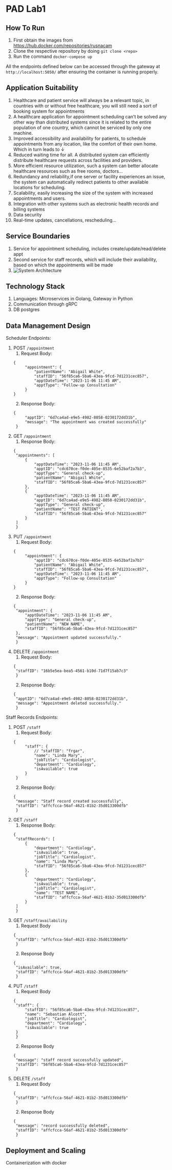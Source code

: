 # PAD Lab1

## How To Run
1. First obtain the images from https://hub.docker.com/repositories/rusnacam
2. Clone the respective repository by doing ```git clone <repo>```
3. Run the command ```docker-compose up```

All the endpoints defined below can be accessed through the gateway at ```http://localhost:5050/``` after ensuring the container is running properly.

## Application Suitability

1. Healthcare and patient service will always be a relevant topic, in countries with or without free healthcare, you will still need a sort of booking system for appointments
2. A healthcare application for appointment scheduling can't be solved any other way than distributed systems since it is related to the entire population of one country, which cannot be serviced by only one machine.
3. Improved accessibility and availability for patients, to schedule appointments from any location, like the comfort of their own home. Which in turn leads to ↓
4. Reduced waiting time for all. A distributed system can efficiently distribute healthcare requests across facilities and providers.
5. More efficient resource utilization, such a system can better allocate healthcare resources such as free rooms, doctors…
6. Redundancy and reliability,if one server or facility experiences an issue, the system can automatically redirect patients to other available locations for scheduling.
7. Scalability, easily increasing the size of the system with increased appointments and users.
8. Integration with other systems such as electronic health records and billing systems
9. Data security
10. Real-time updates, cancellations, rescheduling…


## Service Boundaries

1. Service for appointment scheduling, includes create/update/read/delete appt
2. Second service for staff records, which will include their availability, based on  which the appointments will be made
3. ![System Architecture](https://cdn.discordapp.com/attachments/758662311287980075/1166452303079952454/Screenshot_2023-10-24_at_22.04.54.png?ex=654a8a5c&is=6538155c&hm=8a1772262e6a3e330018ec97589359bd1cd5ac9ff263af85aec5555a22965dcf&)

## Technology Stack

1. Languages: Microservices in Golang, Gateway in Python
2. Communication through gRPC
3. DB postgres

## Data Management Design

Scheduler Endpoints:
1. POST ```/appointment```
   1. Request Body: 
   ```
   {
        "appointment": {
            "patientName": "Abigail White",
            "staffID": "56f85ca6-5ba6-43ea-9fcd-7d1231cec857",
            "apptDateTime": "2023-11-06 11:45 AM",
            "apptType": "Follow-up Consultation"
        }
   }
   ```
   2. Response Body:
   ```
   {
        "apptID": "6d7ca4ad-e9e5-4982-8058-0230172dd31b",
        "message": "The appointment was created successfully"
    }
   ```
2. GET ```/appointment```
   1. Response Body:
   ```
   {
    "appointments": [
        {
            "apptDateTime": "2023-11-06 11:45 AM",
            "apptID": "cdc670ce-f0de-405e-8535-6e52baf2a7b3",
            "apptType": "General check-up",
            "patientName": "Abigail White",
            "staffID": "56f85ca6-5ba6-43ea-9fcd-7d1231cec857"
        },
        {
            "apptDateTime": "2023-11-06 11:45 AM",
            "apptID": "6d7ca4ad-e9e5-4982-8058-0230172dd31b",
            "apptType": "General check-up",
            "patientName": "TEST PATIENT",
            "staffID": "56f85ca6-5ba6-43ea-9fcd-7d1231cec857"
        }
    ]
    }
   ```
3. PUT ```/appointment```
    1. Request Body:
   ```
   {
        "appointment": {
            "apptID": "cdc670ce-f0de-405e-8535-6e52baf2a7b3"
            "patientName": "Abigail White",
            "staffID": "56f85ca6-5ba6-43ea-9fcd-7d1231cec857",
            "apptDateTime": "2023-11-06 11:45 AM",
            "apptType": "Follow-up Consultation"
        }
   }
   ```
    2. Response Body:
   ```
   {
    "appointment": {
        "apptDateTime": "2023-11-06 11:45 AM",
        "apptType": "General check-up",
        "patientName": "NEW NAME",
        "staffID": "56f85ca6-5ba6-43ea-9fcd-7d1231cec857"
    },
    "message": "Appointment updated successfully."
    }
   ```
4. DELETE ```/appointment```
   1. Request Body:
   ```
   {
    "staffID": "16b5e5ea-bea5-4561-b10d-71d7f15ab7c3"
    }
   ```
   2. Response Body:
   ```
   {
    "apptID": "6d7ca4ad-e9e5-4982-8058-0230172dd31b",
    "message": "Appointment deleted successfully."
    }
   ```

Staff Records Endpoints:
1. POST ```/staff```
    1. Request Body:
   ```
   {
        "staff": {
            // "staffID": "frgar",
            "name": "Linda Mary",
            "jobTitle": "Cardiologist",
            "department": "Cardiology",
            "isAvailable": true
        }
    }
   ```
    2. Response Body:
   ```
   {
    "message": "Staff record created successfully",
    "staffID": "affcfcca-56af-4621-81b2-35d013300dfb"
    }
   ```
2. GET  ```/staff```
   1. Response Body:
   ```
   {
    "staffRecords": [
        {
            "department": "Cardiology",
            "isAvailable": true,
            "jobTitle": "Cardiologist",
            "name": "Linda Mary",
            "staffID": "56f85ca6-5ba6-43ea-9fcd-7d1231cec857"
        },
        {
            "department": "Cardiology",
            "isAvailable": true,
            "jobTitle": "Cardiologist",
            "name": "TEST NAME",
            "staffID": "affcfcca-56af-4621-81b2-35d013300dfb"
        }
    ]
    }
   ```
3. GET ```/staff/availability```
   1. Request Body
   ```
   {
    "staffID": "affcfcca-56af-4621-81b2-35d013300dfb"
    }
   ```
   2. Response Body
   ```
   {
    "isAvailable": true,
    "staffID": "affcfcca-56af-4621-81b2-35d013300dfb"
    }
   ```
4. PUT ```/staff```
   1. Request Body
   ```
   {
    "staff": {
        "staffID": "56f85ca6-5ba6-43ea-9fcd-7d1231cec857",
        "name": "Sebastian Alcott",
        "jobTitle": "Cardiologist",
        "department": "Cardiology",
        "isAvailable": true
    }
    }
   ```
   2. Response Body
   ```
   {
    "message": "staff record successfully updated",
    "staffID": "56f85ca6-5ba6-43ea-9fcd-7d1231cec857"
    }
   ```
5. DELETE ```/staff```
   1. Request Body
   ```
   {
    "staffID": "affcfcca-56af-4621-81b2-35d013300dfb"
    }
   ```
   2. Response Body
   ```
   {
    "message": "record successfully deleted",
    "staffID": "affcfcca-56af-4621-81b2-35d013300dfb"
    }
   ```
   

## Deployment and Scaling

Containerization with docker